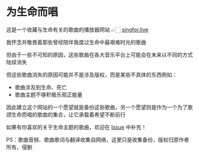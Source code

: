 # 为生命而唱

这是一个收藏与生命有关的歌曲的播放器网站 👉🏻 [singfor.live](https://singfor.live)

我怀念并敬畏着那些曾经陪伴我度过生命中最艰难时光的歌曲

但由于一些不可知的原因，这些歌曲在各大音乐平台上可能会在未来以不同的方式陆续消失

但这些歌曲消失的原因可能并不是涉及版权，而是某些不具体的东西例如：

- 歌曲涉及到生命、死亡
- 歌曲主题不够积极乐观正能量

因此建立这个网站的一个愿望就是备份这些歌曲，另一个愿望则是作为一个为了歌颂生命而唱的歌曲的集合，让它承载着希望不断前行

如果有你喜欢的关于生命主题的歌曲，欢迎在 [Issue](https://github.com/harukiinharu/singfor.live/issues) 中补充！

PS：歌曲音频、歌曲歌词与翻译收集自网络，这里只是收集备份，版权归原作者所有，侵删
